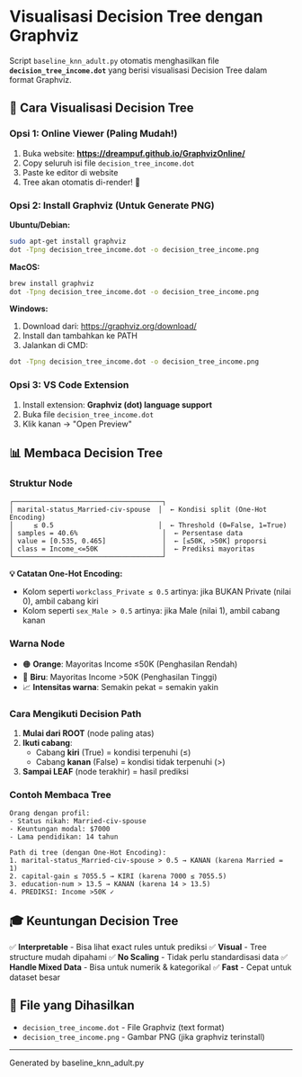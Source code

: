 # Visualisasi Decision Tree dengan Graphviz

Script `baseline_knn_adult.py` otomatis menghasilkan file **`decision_tree_income.dot`** yang berisi visualisasi Decision Tree dalam format Graphviz.

## 🎯 Cara Visualisasi Decision Tree

### **Opsi 1: Online Viewer (Paling Mudah!)**

1. Buka website: **https://dreampuf.github.io/GraphvizOnline/**
2. Copy seluruh isi file `decision_tree_income.dot`
3. Paste ke editor di website
4. Tree akan otomatis di-render! 🎨

### **Opsi 2: Install Graphviz (Untuk Generate PNG)**

**Ubuntu/Debian:**
```bash
sudo apt-get install graphviz
dot -Tpng decision_tree_income.dot -o decision_tree_income.png
```

**MacOS:**
```bash
brew install graphviz
dot -Tpng decision_tree_income.dot -o decision_tree_income.png
```

**Windows:**
1. Download dari: https://graphviz.org/download/
2. Install dan tambahkan ke PATH
3. Jalankan di CMD:
```cmd
dot -Tpng decision_tree_income.dot -o decision_tree_income.png
```

### **Opsi 3: VS Code Extension**

1. Install extension: **Graphviz (dot) language support**
2. Buka file `decision_tree_income.dot`
3. Klik kanan → "Open Preview"

## 📊 Membaca Decision Tree

### **Struktur Node**

```
┌─────────────────────────────────────┐
│ marital-status_Married-civ-spouse  │  ← Kondisi split (One-Hot Encoding)
│     ≤ 0.5                          │  ← Threshold (0=False, 1=True)
│ samples = 40.6%                     │  ← Persentase data
│ value = [0.535, 0.465]              │  ← [≤50K, >50K] proporsi
│ class = Income_<=50K                │  ← Prediksi mayoritas
└─────────────────────────────────────┘
```

**💡 Catatan One-Hot Encoding:**
- Kolom seperti `workclass_Private ≤ 0.5` artinya: jika BUKAN Private (nilai 0), ambil cabang kiri
- Kolom seperti `sex_Male > 0.5` artinya: jika Male (nilai 1), ambil cabang kanan

### **Warna Node**

- 🟠 **Orange**: Mayoritas Income ≤50K (Penghasilan Rendah)
- 🔵 **Biru**: Mayoritas Income >50K (Penghasilan Tinggi)
- 📈 **Intensitas warna**: Semakin pekat = semakin yakin

### **Cara Mengikuti Decision Path**

1. **Mulai dari ROOT** (node paling atas)
2. **Ikuti cabang**:
   - Cabang **kiri** (True) = kondisi terpenuhi (≤)
   - Cabang **kanan** (False) = kondisi tidak terpenuhi (>)
3. **Sampai LEAF** (node terakhir) = hasil prediksi

### **Contoh Membaca Tree**

```
Orang dengan profil:
- Status nikah: Married-civ-spouse
- Keuntungan modal: $7000
- Lama pendidikan: 14 tahun

Path di tree (dengan One-Hot Encoding):
1. marital-status_Married-civ-spouse > 0.5 → KANAN (karena Married = 1)
2. capital-gain ≤ 7055.5 → KIRI (karena 7000 ≤ 7055.5)
3. education-num > 13.5 → KANAN (karena 14 > 13.5)
4. PREDIKSI: Income >50K ✓
```

## 🎓 Keuntungan Decision Tree

✅ **Interpretable** - Bisa lihat exact rules untuk prediksi
✅ **Visual** - Tree structure mudah dipahami
✅ **No Scaling** - Tidak perlu standardisasi data
✅ **Handle Mixed Data** - Bisa untuk numerik & kategorikal
✅ **Fast** - Cepat untuk dataset besar

## 📝 File yang Dihasilkan

- `decision_tree_income.dot` - File Graphviz (text format)
- `decision_tree_income.png` - Gambar PNG (jika graphviz terinstall)

---
Generated by baseline_knn_adult.py
